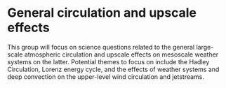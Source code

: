 # General circulation and upscale effects


This group will focus on science questions related to the general large-scale atmospheric circulation and upscale effects
on mesoscale weather systems on the latter. Potential themes to focus on include the Hadley Circulation, Lorenz energy cycle, and the effects of weather systems and deep convection on the upper-level wind circulation and jetstreams. 

